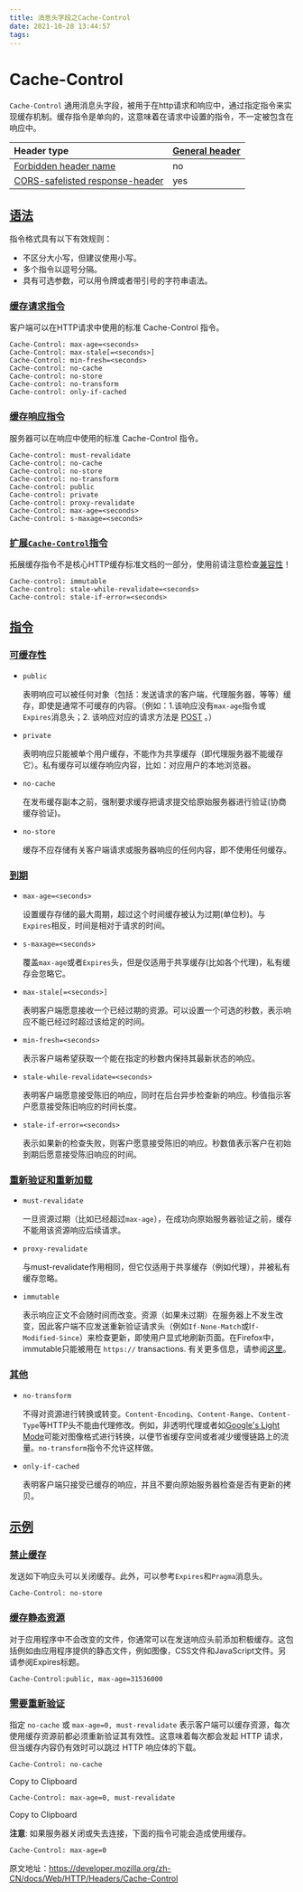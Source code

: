 ```yaml
---
title: 消息头字段之Cache-Control
date: 2021-10-28 13:44:57
tags:
---
```


# Cache-Control

`Cache-Control` 通用消息头字段，被用于在http请求和响应中，通过指定指令来实现缓存机制。缓存指令是单向的，这意味着在请求中设置的指令，不一定被包含在响应中。

<!-- more -->

| Header type                                                  | [General header](https://developer.mozilla.org/zh-CN/docs/Glossary/General_header) |
| :----------------------------------------------------------- | ------------------------------------------------------------ |
| [Forbidden header name](https://developer.mozilla.org/zh-CN/docs/Glossary/Forbidden_header_name) | no                                                           |
| [CORS-safelisted response-header](https://developer.mozilla.org/zh-CN/docs/Glossary/Simple_response_header) | yes                                                          |

## [语法](https://developer.mozilla.org/zh-CN/docs/Web/HTTP/Headers/Cache-Control#语法)

指令格式具有以下有效规则：

- 不区分大小写，但建议使用小写。
- 多个指令以逗号分隔。
- 具有可选参数，可以用令牌或者带引号的字符串语法。

### [缓存请求指令](https://developer.mozilla.org/zh-CN/docs/Web/HTTP/Headers/Cache-Control#缓存请求指令)

客户端可以在HTTP请求中使用的标准 Cache-Control 指令。

```
Cache-Control: max-age=<seconds>
Cache-Control: max-stale[=<seconds>]
Cache-Control: min-fresh=<seconds>
Cache-control: no-cache
Cache-control: no-store
Cache-control: no-transform
Cache-control: only-if-cached
```

### [缓存响应指令](https://developer.mozilla.org/zh-CN/docs/Web/HTTP/Headers/Cache-Control#缓存响应指令)

服务器可以在响应中使用的标准 Cache-Control 指令。

```
Cache-control: must-revalidate
Cache-control: no-cache
Cache-control: no-store
Cache-control: no-transform
Cache-control: public
Cache-control: private
Cache-control: proxy-revalidate
Cache-Control: max-age=<seconds>
Cache-control: s-maxage=<seconds>
```

### [ 扩展`Cache-Control`指令](https://developer.mozilla.org/zh-CN/docs/Web/HTTP/Headers/Cache-Control#扩展cache-control指令)

拓展缓存指令不是核心HTTP缓存标准文档的一部分，使用前请注意检查[兼容性](https://developer.mozilla.org/zh-CN/docs/Web/HTTP/Headers/Cache-Control#浏览器兼容性)！

```
Cache-control: immutable
Cache-control: stale-while-revalidate=<seconds>
Cache-control: stale-if-error=<seconds>
```

## [指令](https://developer.mozilla.org/zh-CN/docs/Web/HTTP/Headers/Cache-Control#指令)

### [可缓存性](https://developer.mozilla.org/zh-CN/docs/Web/HTTP/Headers/Cache-Control#可缓存性)

- `public`

  表明响应可以被任何对象（包括：发送请求的客户端，代理服务器，等等）缓存，即使是通常不可缓存的内容。（例如：1.该响应没有`max-age`指令或`Expires`消息头；2. 该响应对应的请求方法是 [POST](https://developer.mozilla.org/zh-CN/docs/Web/HTTP/Methods/POST) 。）

- `private`

  表明响应只能被单个用户缓存，不能作为共享缓存（即代理服务器不能缓存它）。私有缓存可以缓存响应内容，比如：对应用户的本地浏览器。

- `no-cache`

  在发布缓存副本之前，强制要求缓存把请求提交给原始服务器进行验证(协商缓存验证)。

- `no-store`

  缓存不应存储有关客户端请求或服务器响应的任何内容，即不使用任何缓存。

### [到期](https://developer.mozilla.org/zh-CN/docs/Web/HTTP/Headers/Cache-Control#到期)

- `max-age=<seconds>`

  设置缓存存储的最大周期，超过这个时间缓存被认为过期(单位秒)。与`Expires`相反，时间是相对于请求的时间。

- `s-maxage=<seconds>`

  覆盖`max-age`或者`Expires`头，但是仅适用于共享缓存(比如各个代理)，私有缓存会忽略它。

- `max-stale[=<seconds>]`

  表明客户端愿意接收一个已经过期的资源。可以设置一个可选的秒数，表示响应不能已经过时超过该给定的时间。

- `min-fresh=<seconds>`

  表示客户端希望获取一个能在指定的秒数内保持其最新状态的响应。

- `stale-while-revalidate=<seconds>` 

  表明客户端愿意接受陈旧的响应，同时在后台异步检查新的响应。秒值指示客户愿意接受陈旧响应的时间长度。

- `stale-if-error=<seconds>` 

  表示如果新的检查失败，则客户愿意接受陈旧的响应。秒数值表示客户在初始到期后愿意接受陈旧响应的时间。

### [重新验证和重新加载](https://developer.mozilla.org/zh-CN/docs/Web/HTTP/Headers/Cache-Control#重新验证和重新加载)

- `must-revalidate`

  一旦资源过期（比如已经超过`max-age`），在成功向原始服务器验证之前，缓存不能用该资源响应后续请求。

- `proxy-revalidate`

  与must-revalidate作用相同，但它仅适用于共享缓存（例如代理），并被私有缓存忽略。

- `immutable` 

  表示响应正文不会随时间而改变。资源（如果未过期）在服务器上不发生改变，因此客户端不应发送重新验证请求头（例如`If-None-Match`或I`f-Modified-Since`）来检查更新，即使用户显式地刷新页面。在Firefox中，immutable只能被用在 `https://` transactions. 有关更多信息，请参阅[这里](http://bitsup.blogspot.de/2016/05/cache-control-immutable.html)。

### [其他](https://developer.mozilla.org/zh-CN/docs/Web/HTTP/Headers/Cache-Control#其他)

- `no-transform`

  不得对资源进行转换或转变。`Content-Encoding`、`Content-Range`、`Content-Type`等HTTP头不能由代理修改。例如，非透明代理或者如[Google's Light Mode](https://support.google.com/webmasters/answer/6211428?hl=en)可能对图像格式进行转换，以便节省缓存空间或者减少缓慢链路上的流量。`no-transform`指令不允许这样做。

- `only-if-cached`

  表明客户端只接受已缓存的响应，并且不要向原始服务器检查是否有更新的拷贝。

## [示例](https://developer.mozilla.org/zh-CN/docs/Web/HTTP/Headers/Cache-Control#示例)

### [禁止缓存](https://developer.mozilla.org/zh-CN/docs/Web/HTTP/Headers/Cache-Control#禁止缓存)

发送如下响应头可以关闭缓存。此外，可以参考`Expires`和`Pragma`消息头。

```
Cache-Control: no-store
```

### [缓存静态资源](https://developer.mozilla.org/zh-CN/docs/Web/HTTP/Headers/Cache-Control#缓存静态资源)

对于应用程序中不会改变的文件，你通常可以在发送响应头前添加积极缓存。这包括例如由应用程序提供的静态文件，例如图像，CSS文件和JavaScript文件。另请参阅Expires标题。

```
Cache-Control:public, max-age=31536000
```

### [需要重新验证](https://developer.mozilla.org/zh-CN/docs/Web/HTTP/Headers/Cache-Control#需要重新验证)

指定 `no-cache` 或 `max-age=0, must-revalidate` 表示客户端可以缓存资源，每次使用缓存资源前都必须重新验证其有效性。这意味着每次都会发起 HTTP 请求，但当缓存内容仍有效时可以跳过 HTTP 响应体的下载。

```
Cache-Control: no-cache
```

Copy to Clipboard

```
Cache-Control: max-age=0, must-revalidate
```

Copy to Clipboard

**注意**: 如果服务器关闭或失去连接，下面的指令可能会造成使用缓存。

```
Cache-Control: max-age=0
```

原文地址：https://developer.mozilla.org/zh-CN/docs/Web/HTTP/Headers/Cache-Control